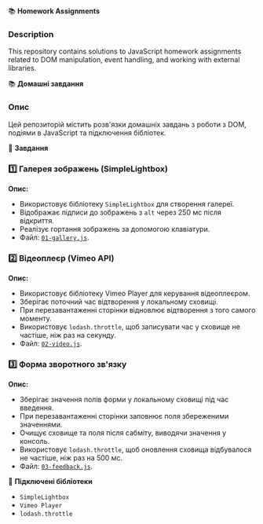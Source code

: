 📚 **Homework Assignments**

### Description
This repository contains solutions to JavaScript homework assignments related to DOM manipulation, event handling, and working with external libraries.

📚 **Домашні завдання**

### Опис
Цей репозиторій містить розв'язки домашніх завдань з роботи з DOM, подіями в JavaScript та підключення бібліотек.

📌 **Завдання**

### 1️⃣ Галерея зображень (SimpleLightbox)
**Опис:**
- Використовує бібліотеку `SimpleLightbox` для створення галереї.
- Відображає підписи до зображень з `alt` через 250 мс після відкриття.
- Реалізує гортання зображень за допомогою клавіатури.
- Файл: [`01-gallery.js`](./src/js/01-gallery.js).

### 2️⃣ Відеоплеєр (Vimeo API)
**Опис:**
- Використовує бібліотеку Vimeo Player для керування відеоплеєром.
- Зберігає поточний час відтворення у локальному сховищі.
- При перезавантаженні сторінки відновлює відтворення з того самого моменту.
- Використовує `lodash.throttle`, щоб записувати час у сховище не частіше, ніж раз на секунду.
- Файл: [`02-video.js`](./src/js/02-video.js).

### 3️⃣ Форма зворотного зв'язку
**Опис:**
- Зберігає значення полів форми у локальному сховищі під час введення.
- При перезавантаженні сторінки заповнює поля збереженими значеннями.
- Очищує сховище та поля після сабміту, виводячи значення у консоль.
- Використовує `lodash.throttle`, щоб оновлення сховища відбувалося не частіше, ніж раз на 500 мс.
- Файл: [`03-feedback.js`](./src/js/03-feedback.js).

🔗 **Підключені бібліотеки**
- `SimpleLightbox`
- `Vimeo Player`
- `lodash.throttle`